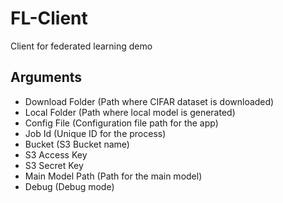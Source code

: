 # FL-Client

Client for federated learning demo

## Arguments
* Download Folder (Path where CIFAR dataset is downloaded)
* Local Folder (Path where local model is generated)
* Config File (Configuration file path for the app)
* Job Id (Unique ID for the process)
* Bucket (S3 Bucket name)
* S3 Access Key
* S3 Secret Key
* Main Model Path (Path for the main model)
* Debug (Debug mode)
